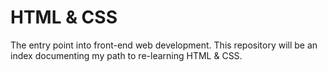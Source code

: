 # HTML & CSS
The entry point into front-end web development.
This repository will be an index documenting my path to re-learning HTML & CSS.

#

#

#